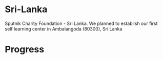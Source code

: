# Sri-Lanka
Sputnik Charity Foundation - Sri Lanka.
We planned to establish our first  self learning center in Ambalangoda (80300), Sri Lanka

# Progress
